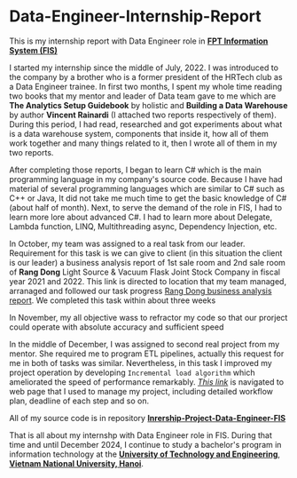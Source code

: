 # Data-Engineer-Internship-Report
This is my internship report with Data Engineer role in [**FPT Information System (FIS)**](https://www.linkedin.com/company/fptis/mycompany/)

I started my internship since the middle of July, 2022. I was introduced to the company by a brother who is a former president of the HRTech club as a Data Engineer trainee. In first two months, I spent my whole time reading two books that my mentor and leader of Data team gave to me which are **The Analytics Setup Guidebook** by holistic and **Building a Data Warehouse** by author **Vincent Rainardi** (I attached two reports respectively of them). During this period, I had read, researched and got experiments about what is a data warehouse system, components that inside it, how all of them work together and many things related to it, then I wrote all of them in my two reports.   

After completing those reports, I began to learn C# which is the main programming language in my company's source code. Because I have had material of several programming languages which are similar to C# such as C++ or Java, It did not take me much time to get the basic knowledge of C# (about half of month). Next, to serve the demand of the role in FIS, I had to learn more lore about advanced C#. I had to learn more about Delegate, Lambda function, LINQ, Multithreading async, Dependency Injection, etc. 

In October, my team was assigned to a real task from our leader. Requirement for this task is we can give to client (in this situation the client is our leader) a business analysis report of 1st sale room and 2nd sale room of **Rang Dong** Light Source & Vacuum Flask Joint Stock Company in fiscal year 2021 and 2022. This link is directed to location that my team managed, arranaged and followed our task progress [Rang Dong business analysis report](https://www.notion.so/data-tts-fpt/29cc42be39604f46b06a47f7b1fdd5bd?v=407b21d12cbf4558aab902c5fd1e942c). We completed this task within about three weeks

In November, my all objective wass to refractor my code so that our prorject could operate with absolute accuracy and sufficient speed

In the middle of December, I was assigned to second real project from my mentor. She required me to program ETL pipelines, actually this request for me in both of tasks was similar. Nevertheless, in this task I improved my project operation by developing `Incremental load algorithm` which ameliorated the speed of performance remarkably. [*This link*](https://www.notion.so/FPT-Information-System-5a14447523424b28a2cee8c63bf9bf17) is navigated to web page that I used to manage my project, including detailed workflow plan, deadline of each step and so on.

All of my source code is in repository [**Inrership-Project-Data-Engineer-FIS**](https://github.com/duyhuwng2910/Internship-Project-Data-Engineer-FIS)

That is all about my internshp with Data Engineer role in FIS. During that time and until December 2024, I continue to study a bachelor's program in information technology at the [**University of Technology and Engineering**](https://uet.vnu.edu.vn), [**Vietnam National University, Hanoi**](https://vnu.edu.vn/home/).
